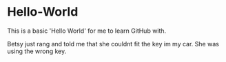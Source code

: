 # Hello-World
This is a basic 'Hello World' for me to learn GitHub with.

Betsy just rang and told me that she couldnt fit the key im my car. She was using the wrong key.
